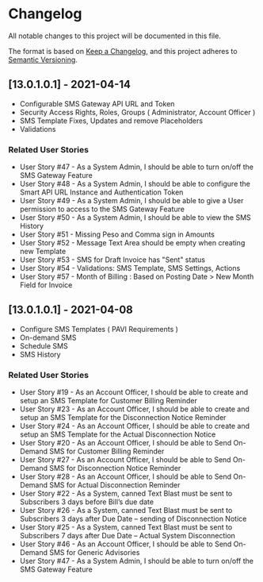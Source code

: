 # Changelog
All notable changes to this project will be documented in this file.

The format is based on [Keep a Changelog](https://keepachangelog.com/en/1.0.0/),
and this project adheres to [Semantic Versioning](https://semver.org/spec/v2.0.0.html).

## [13.0.1.0.1] - 2021-04-14
   - Configurable SMS Gateway API URL and Token
   - Security Access Rights, Roles, Groups ( Administrator, Account Officer )
   - SMS Template Fixes, Updates and remove Placeholders
   - Validations

### Related User Stories
   - User Story #47 - As a System Admin, I should be able to turn on/off the SMS Gateway Feature
   - User Story #48 - As a System Admin, I should be able to configure the Smart API URL Instance and Authentication Token
   - User Story #49 - As a System Admin, I should be able to give a User permission to access to the SMS Gateway Feature
   - User Story #50 - As a System Admin, I should be able to view the SMS History
   - User Story #51 - Missing Peso and Comma sign in Amounts
   - User Story #52 - Message Text Area should be empty when creating new Template
   - User Story #53 - SMS for Draft Invoice has "Sent" status
   - User Story #54 - Validations: SMS Template, SMS Settings, Actions
   - User Story #57 - Month of Billing : Based on Posting Date > New Month Field for Invoice


## [13.0.1.0.1] - 2021-04-08
   - Configure SMS Templates ( PAVI Requirements )
   - On-demand SMS
   - Schedule SMS
   - SMS History

### Related User Stories
   - User Story #19 - As an Account Officer, I should be able to create and setup an SMS Template for Customer Billing Reminder
   - User Story #23 - As an Account Officer, I should be able to create and setup an SMS Template for the Disconnection Notice Reminder
   - User Story #24 - As an Account Officer, I should be able to create and setup an SMS Template for the Actual Disconnection Notice
   - User Story #20 - As an Account Officer, I should be able to Send On-Demand SMS for Customer Billing Reminder
   - User Story #27 - As an Account Officer, I should be able to Send On-Demand SMS for Disconnection Notice Reminder
   - User Story #28 - As an Account Officer, I should be able to Send On-Demand SMS for Actual Disconnection Reminder
   - User Story #22 - As a System, canned Text Blast must be sent to Subscribers 3 days before Bill’s due date
   - User Story #26 - As a System, canned Text Blast must be sent to Subscribers 3 days after Due Date – sending of Disconnection Notice
   - User Story #25 - As a System, canned Text Blast must be sent to Subscribers 7 days after Due Date – Actual System Disconnection
   - User Story #46 - As an Account Officer, I should be able to Send On-Demand SMS for Generic Advisories
   - User Story #47 - As a System Admin, I should be able to turn on/off the SMS Gateway Feature
